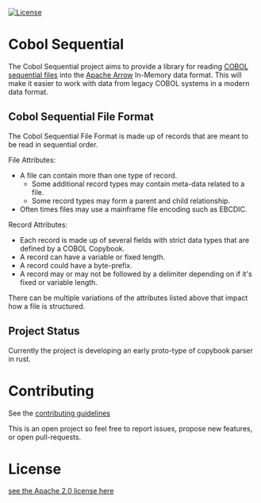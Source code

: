 [![License](https://img.shields.io/badge/License-Apache_2.0-blue.svg)](LICENSE)
# Cobol Sequential
The Cobol Sequential project aims to provide a library for reading [COBOL sequential files](https://www.tutorialspoint.com/cobol/cobol_file_organization.htm) into the [Apache Arrow](https://github.com/apache/arrow) In-Memory data format. This will make it easier to work with data from legacy COBOL systems in a modern data format.

## Cobol Sequential File Format
The Cobol Sequential File Format is made up of records that are meant to be read in sequential order.

File Attributes:
 - A file can contain more than one type of record.
    - Some additional record types may contain meta-data related to a file.
    - Some record types may form a parent and child relationship.
 - Often times files may use a mainframe file encoding such as EBCDIC.

Record Attributes:
 - Each record is made up of several fields with strict data types
 that are defined by a COBOL Copybook.
 - A record can have a variable or fixed length.
 - A record could have a byte-prefix.
 - A record may or may not be followed by a delimiter depending on if it's fixed or variable length.

There can be multiple variations of the attributes listed above that impact how a file is structured.

## Project Status
Currently the project is developing an early proto-type of copybook parser in rust.

# Contributing
See the [contributing guidelines](CONTRIBUTING.md)

This is an open project so feel free to report issues, propose new features, or open pull-requests.

# License
[see the Apache 2.0 license here](LICENSE)